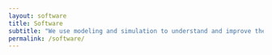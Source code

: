 ```yaml
---
layout: software
title: Software
subtitle: "We use modeling and simulation to understand and improve the safety and sustainability of advanced nuclear reactor designs and fuel cycle strategies."
permalink: /software/
---
```

